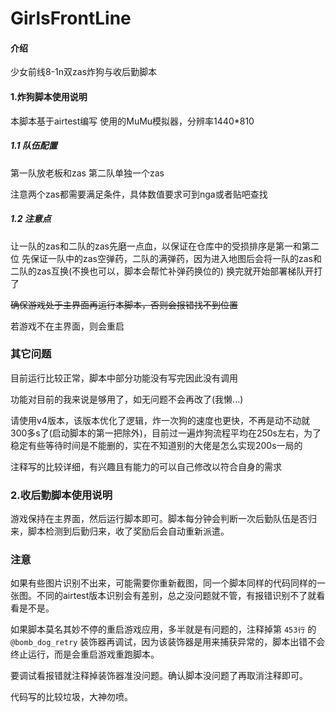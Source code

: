 # GirlsFrontLine

#### 介绍
少女前线8-1n双zas炸狗与收后勤脚本

#### 1.炸狗脚本使用说明
本脚本基于airtest编写
使用的MuMu模拟器，分辨率1440*810

##### 1.1 队伍配置

第一队放老板和zas
第二队单独一个zas

注意两个zas都需要满足条件，具体数值要求可到nga或者贴吧查找

##### 1.2 注意点

让一队的zas和二队的zas先磨一点血，以保证在仓库中的受损排序是第一和第二位
先保证一队中的zas空弹药，二队的满弹药，因为进入地图后会将一队的zas和二队的zas互换(不换也可以，脚本会帮忙补弹药换位的)
换完就开始部署梯队开打了

~~确保游戏处于主界面再运行本脚本，否则会报错找不到位置~~

若游戏不在主界面，则会重启

### 其它问题
目前运行比较正常，脚本中部分功能没有写完因此没有调用

功能对目前的我来说是够用了，如无问题不会再改了(我懒...)

请使用v4版本，该版本优化了逻辑，炸一次狗的速度也更快，不再是动不动就300多s了(启动脚本的第一把除外)，目前过一遍炸狗流程平均在250s左右，为了稳定有些等待时间是不能删的，实在不知道别的大佬是怎么实现200s一局的

注释写的比较详细，有兴趣且有能力的可以自己修改以符合自身的需求



### 2.收后勤脚本使用说明

游戏保持在主界面，然后运行脚本即可。脚本每分钟会判断一次后勤队伍是否归来，脚本检测到后勤归来，收了奖励后会自动重新派遣。



### 注意

如果有些图片识别不出来，可能需要你重新截图，同一个脚本同样的代码同样的一张图。不同的airtest版本识别会有差别，总之没问题就不管，有报错识别不了就看看是不是。

如果脚本莫名其妙不停的重启游戏应用，多半就是有问题的，注释掉第 `453行` 的 `@bomb_dog_retry` 装饰器再调试，因为该装饰器是用来捕获异常的，脚本出错不会终止运行，而是会重启游戏重跑脚本。

要调试看报错就注释掉装饰器准没问题。确认脚本没问题了再取消注释即可。



代码写的比较垃圾，大神勿喷。